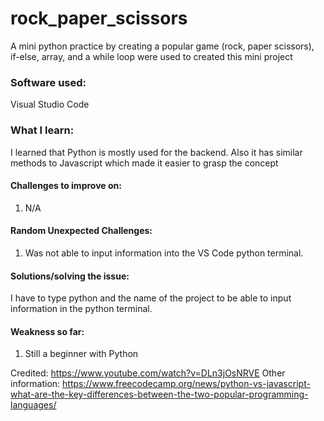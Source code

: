# rock_paper_scissors
A mini python practice by creating a popular game (rock, paper scissors), if-else, array, and a while loop were used to created this mini project

### Software used:
 Visual Studio Code

### What I learn:
I learned that Python is mostly used for the backend. Also it has similar methods to Javascript which made it easier to grasp the concept

#### Challenges to improve on:
1. N/A

#### Random Unexpected Challenges:
1. Was not able to input information into the VS Code python terminal.

#### Solutions/solving the issue:
I have to type python and the name of the project to be able to input information in the python terminal.

#### Weakness so far:
1.	Still a beginner with Python


Credited: https://www.youtube.com/watch?v=DLn3jOsNRVE
Other information: https://www.freecodecamp.org/news/python-vs-javascript-what-are-the-key-differences-between-the-two-popular-programming-languages/
